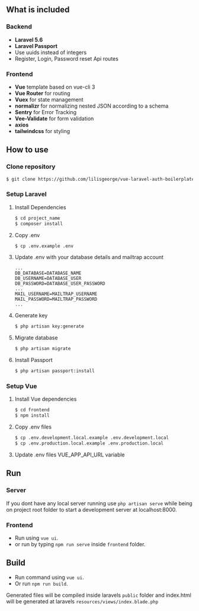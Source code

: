 ## What is included
### Backend
- **Laravel 5.6**
- **Laravel Passport**
- Use uuids instead of integers
- Register, Login, Password reset Api routes
### Frontend
- **Vue** template based on vue-cli 3
- **Vue Router** for routing
- **Vuex** for state management
- **normalizr** for normalizing nested JSON according to a schema
- **Sentry** for Error Tracking
- **Vee-Validate** for form validation
- **axios**
- **tailwindcss** for styling


## How to use
### Clone repository
```sh
$ git clone https://github.com/lilisgeorge/vue-laravel-auth-boilerplate.git project_name
```
### Setup Laravel
1. Install Dependencies
    ```sh
    $ cd project_name
    $ composer install
    ```
2. Copy .env
    ```sh
    $ cp .env.example .env
    ```
3. Update .env with your database details and mailtrap account
    ```env
    ...
    DB_DATABASE=DATABASE_NAME
    DB_USERNAME=DATABASE_USER
    DB_PASSWORD=DATABASE_USER_PASSWORD
    ...
    MAIL_USERNAME=MAILTRAP_USERNAME
    MAIL_PASSWORD=MAILTRAP_PASSWORD
    ...
    ```
4. Generate key
    ```sh
    $ php artisan key:generate
    ```
5. Migrate database
    ```sh
    $ php artisan migrate
    ```
6. Install Passport
    ```sh
    $ php artisan passport:install
    ```

### Setup Vue

1. Install Vue dependencies
    ```sh
    $ cd frontend
    $ npm install
    ```
2. Copy .env files
    ```sh
    $ cp .env.development.local.example .env.development.local
    $ cp .env.production.local.example .env.production.local
    ```
3.  Update .env files VUE_APP_API_URL variable

## Run

### Server
If you dont have any local server running use `php artisan serve` while being on project root folder to start a development server at localhost:8000.

### Frontend

- Run using `vue ui`.
- or run by typing `npm run serve` inside `frontend` folder.

## Build
- Run command using `vue ui`.
- Or run `npm run build`.

Generated files will be compiled inside laravels `public` folder and index.html will be generated at laravels `resources/views/index.blade.php`